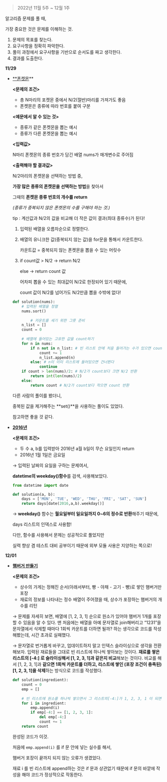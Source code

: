 > 2022년 11월 5주 ~ 12월 1주

알고리즘 문제를 풀 때,

가장 중요한 것은 문제를 이해하는 것.

1. 문제의 목표를 찾는다.
2. 요구사항을 정확히 파악한다.
3. 풀이 과정에서 요구사항을 기반으로 순서도를 짜고 생각한다.
4. 결과를 도출한다.


**11/29**

- [**폰켓몬](https://school.programmers.co.kr/learn/courses/30/lessons/1845)**
    
    
    **<문제의 조건>**
    
    - 총 N마리의 포켓몬 중에서 N/2(절반)마리를 가져가도 좋음
    - 폰켓몬은 종류에 따라 번호를 붙여 구분
    
    **<예문에서 알 수 있는 것>**
    
    - 종류가 같은 폰켓몬을 뽑는 예시
    - 종류가 다른 폰켓몬을 뽑는 예시
    
    **<입력값>**
    
    N마리 폰켓몬의 종류 번호가 담긴 배열 nums가 매개변수로 주어짐
    
    **<출력해야 할 결과값>**
    
    N/2마리의 폰켓몬을 선택하는 방법 중,
    
    **가장 많은 종류의 폰켓몬을 선택하는 방법**을 찾아서
    
    그때의 **폰켓몬 종류 번호의 개수를 return**
    
    *(종류가 중복되지 않은 폰켓몬의 수를 구해야 하는 것.)*
    
    tip : 계산값과 N/2의 값을 비교해 더 작은 값이 결과(최대 종류수)가 된다!
    
    1. 입력된 배열을 오름차순으로 정렬한다.
    2. 배열의 유니크한 값(중복되지 않는 값)을 for문을 통해서 카운트한다.
        
        카운트값 = 중복되지 않는 폰켓몬을 뽑을 수 있는 머릿수
        
    3. if count값 > N/2 → return N/2
        
        else → return count 값
        
        어차피 뽑을 수 있는 최대값이 N/2로 한정되어 있기 때문에,
        
        count 값이 N/2를 넘어가도 N/2만큼 뽑을 수밖에 없다!
        
    
    ```python
    def solution(nums):
        # 입력된 배열을 정렬
        nums.sort()
        
    		# 카운트를 세기 위한 그릇 준비
        n_list = []
        count = 0
        
        # 배열에 들어있는 고유한 값을 count하기
        for n in nums:
            if n not in n_list: # 빈 리스트 안에 처음 들어가는 수가 있으면 count += 1 후 append
                count += 1
                n_list.append(n)
            else: # n이 이미 리스트에 들어있으면 건너뛴다
                continue
        if count > len(nums)/2: # N/2가 count보다 크면 N/2 반환
            return int(len(nums)/2)
        else:
            return count # N/2가 count보다 작으면 count 반환
    ```
    
    다른 사람의 풀이를 봤더니,
    
    중복된 값을 제거해주는 **set()**을 사용하는 풀이도 있었다. 
    
    참고하면 좋을 것 같다.
    

- [**2016년**](https://school.programmers.co.kr/learn/courses/30/lessons/12901)
    
    
    **<문제의 조건>**
    
    - 두 수 a, b를 입력받아 2016년 a월 b일이 무슨 요일인지 return
    - 2016년 1월 1일은 금요일
    
    → 입력된 날짜의 요일을 구하는 문제여서, 
    
    **datetime의 weekday()함수**를 검색, 사용해보았다.
    
    ```python
    from datetime import date
    
    def solution(a, b):
        days = ['MON', 'TUE', 'WED', 'THU', 'FRI', 'SAT', 'SUN']
        return days[date(2016,a,b).weekday()]
    ```
    
    → **weekday()** 함수는 **월요일부터 일요일까지 0~6의 정수로 반환**해주기 때문에,
    
    days 리스트의 인덱스로 사용함!
    
    다만, 함수를 사용해서 문제는 성공적으로 풀었지만
    
    실력 향상 겸 테스트 대비 공부이기 때문에 외부 모듈 사용은 지양하는 쪽으로!
    

**12/01**

- **[햄버거 만들기](https://school.programmers.co.kr/learn/courses/30/lessons/133502)**
    
    
    **<문제의 조건>**
    
    - 상수의 가게는 정해진 순서(아래서부터, 빵 - 야채 - 고기 - 빵)로 쌓인 햄버거만 포장
    - 재료의 정보를 나타내는 정수 배열이 주어졌을 때, 상수가 포장하는 햄버거의 개수를 리턴
    
    → 문제를 자세히 보면, 배열에 [1, 2, 3, 1] 순으로 원소가 있어야 햄버거 1개를 포장할 수 있음을 알 수 있다. 맨 처음에는 배열을 아예 문자열로 join해버리고 “1231”을 문자열에서 삭제할 때마다 1회씩 카운트를 더하면 될까? 하는 생각으로 코드를 작성해봤는데, 시간 초과로 실패했다.
    
    → 문자열로 번거롭게 바꾸고, 업데이트하지 말고 인덱스 슬라이싱으로 생각을 전환해보자. 입력된 재료들을 그대로 빈 리스트에 하나씩 쌓아보는 것이다. **재료를 쌓은 리스트의 [-4:] 로 슬라이싱해서 [1, 2, 3, 1]과 같은지 비교**해보는 것이다. 비교를 해서 [1, 2, 3, 1]과 **같으면 1회씩 카운트를 더하고, 리스트에 쌓인 (포장 조건이 충족된) [1, 2, 3, 1]을 삭제**하는 방식으로 코드를 작성했다. 
    
    ```python
    def solution(ingredient):
        count = 0
        emp = []
        
        # 빈 리스트에 원소를 하나씩 쌓으면서 그 리스트의[-4:]가 1, 2, 3, 1 이 되면 삭제하고 count
        for i in ingredient:
            emp.append(i)
            if emp[-4:] == [1, 2, 3, 1]:
                del emp[-4:]
                count += 1
        return count
    ```
    
    완성된 코드가 이것.
    
    처음에 `emp.append(i)` 를 if 문 안에 넣는 실수를 해서,
    
    햄버거 포장이 끝까지 되지 않는 오류가 생겼었다. 
    
    재료 i 를 빈 리스트에 append하는 것은 if 문과 상관없기 때문에 if 문의 바깥에 작성을 해야 코드가 정상적으로 작동한다.
